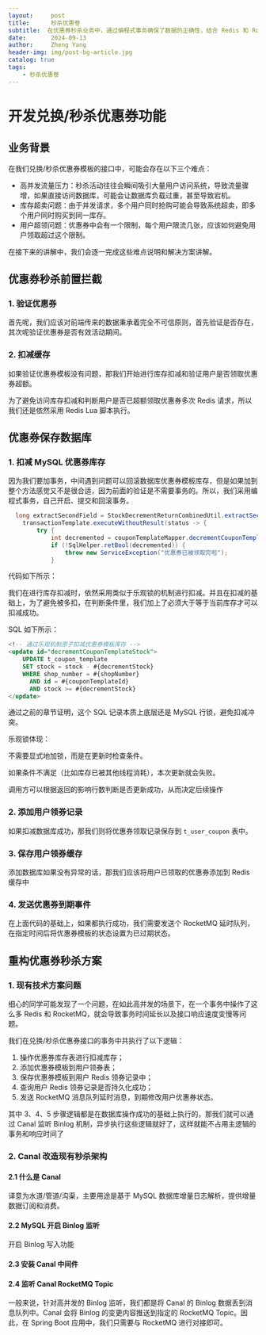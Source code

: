 ```yaml
---
layout:     post
title:      秒杀优惠卷
subtitle:  在优惠券秒杀业务中，通过编程式事务确保了数据的正确性，结合 Redis 和 RocketMQ 进行消息处理，满足了秒杀场景对高吞吐量的要求。
date:       2024-09-13
author:     Zheng Yang
header-img: img/post-bg-article.jpg
catalog: true
tags:
    - 秒杀优惠卷
---
```

# 开发兑换/秒杀优惠券功能

## 业务背景

在我们兑换/秒杀优惠券模板的接口中，可能会存在以下三个难点：

- 高并发流量压力：秒杀活动往往会瞬间吸引大量用户访问系统，导致流量骤增，如果直接访问数据库，可能会让数据库负载过重，甚至导致宕机。
- 库存超卖问题：由于并发请求，多个用户同时抢购可能会导致系统超卖，即多个用户同时购买到同一库存。
- 用户超领问题：优惠券中会有一个限制，每个用户限流几张，应该如何避免用户领取超过这个限制。

在接下来的讲解中，我们会逐一完成这些难点说明和解决方案讲解。

## 优惠券秒杀前置拦截

### 1. 验证优惠券

首先呢，我们应该对前端传来的数据秉承着完全不可信原则，首先验证是否存在，其次呢验证优惠券是否有效活动期间。

### 2. 扣减缓存

如果验证优惠券模板没有问题，那我们开始进行库存扣减和验证用户是否领取优惠券超额。

为了避免访问库存扣减和判断用户是否已超额领取优惠券多次 Redis 请求，所以我们还是依然采用 Redis Lua 脚本执行。

## 优惠券保存数据库

### 1. 扣减 MySQL 优惠券库存

因为我们要加事务，中间遇到问题可以回滚数据库优惠券模板库存，但是如果加到整个方法感觉又不是很合适，因为前面的验证是不需要事务的。所以，我们采用编程式事务，自己开启、提交和回滚事务。

```java
  long extractSecondField = StockDecrementReturnCombinedUtil.extractSecondField(stockDecrementLuaResult);
    transactionTemplate.executeWithoutResult(status -> {
        try {
            int decremented = couponTemplateMapper.decrementCouponTemplateStock(Long.parseLong(requestParam.getShopNumber()), Long.parseLong(requestParam.getCouponTemplateId()), 1L);
            if (!SqlHelper.retBool(decremented)) {
                throw new ServiceException("优惠券已被领取完啦");
            }
```

代码如下所示：

我们在进行库存扣减时，依然采用类似于乐观锁的机制进行扣减。并且在扣减的基础上，为了避免被多扣，在判断条件里，我们加上了必须大于等于当前库存才可以扣减成功。

SQL 如下所示：

```sql
<!-- 通过乐观机制原子扣减优惠券模板库存 -->
<update id="decrementCouponTemplateStock">
    UPDATE t_coupon_template
    SET stock = stock - #{decrementStock}
    WHERE shop_number = #{shopNumber}
      AND id = #{couponTemplateId}
      AND stock >= #{decrementStock}
</update>
```

通过之前的章节证明，这个 SQL 记录本质上底层还是 MySQL 行锁，避免扣减冲突。

 乐观锁体现：

不需要显式地加锁，而是在更新时检查条件。

如果条件不满足（比如库存已被其他线程消耗），本次更新就会失败。

调用方可以根据返回的影响行数判断是否更新成功，从而决定后续操作

### 2. 添加用户领券记录

如果扣减数据库成功，那我们则将优惠券领取记录保存到 `t_user_coupon` 表中。

### 3. 保存用户领券缓存

添加数据库如果没有异常的话，那我们应该将用户已领取的优惠券添加到 Redis 缓存中

### 4. 发送优惠券到期事件

在上面代码的基础上，如果都执行成功，我们需要发送个 RocketMQ 延时队列，在指定时间后将优惠券模板的状态设置为已过期状态。

## 重构优惠券秒杀方案

### 1. 现有技术方案问题

细心的同学可能发现了一个问题，在如此高并发的场景下，在一个事务中操作了这么多 Redis 和 RocketMQ，就会导致事务时间延长以及接口响应速度变慢等问题。

我们在兑换/秒杀优惠券接口的事务中共执行了以下逻辑：

1. 操作优惠券库存表进行扣减库存；
2. 添加优惠券模板到用户领券表；
3. 保存优惠券模板到用户 Redis 领券记录中；
4. 查询用户 Redis 领券记录是否持久化成功；
5. 发送 RocketMQ 消息队列延时消息，到期修改用户优惠券状态。

其中 3、4、5 步骤逻辑都是在数据库操作成功的基础上执行的，那我们就可以通过 Canal 监听 Binlog 机制，异步执行这些逻辑就好了，这样就能不占用主逻辑的事务和响应时间了

### 2. Canal 改造现有秒杀架构

#### 2.1 什么是 Canal

译意为水道/管道/沟渠，主要用途是基于 MySQL 数据库增量日志解析，提供增量数据订阅和消费。

#### 2.2 MySQL 开启 Binlog 监听

开启 Binlog 写入功能

#### 2.3 安装 Canal 中间件

#### 2.4 监听 Canal RocketMQ Topic

一般来说，针对高并发的 Binlog 监听，我们都是将 Canal 的 Binlog 数据丢到消息队列中。Canal 会将 Binlog 的变更内容推送到指定的 RocketMQ Topic。因此，在 Spring Boot 应用中，我们只需要与 RocketMQ 进行对接即可。
